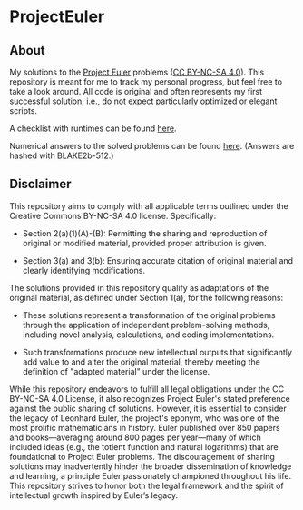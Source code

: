 # ProjectEuler

## About

My solutions to the [Project Euler](https://projecteuler.net/) problems ([CC BY-NC-SA 4.0](https://creativecommons.org/licenses/by-nc-sa/4.0/)). This repository is meant for me to track my personal progress, but feel free to take a look around. All code is original and often represents my first successful solution; i.e., do not expect particularly optimized or elegant scripts.

A checklist with runtimes can be found [here](https://github.com/and-yoo/ProjectEuler/blob/main/pe_runtimes_checklist.md).

Numerical answers to the solved problems can be found [here](https://github.com/and-yoo/ProjectEuler/blob/main/pe_answers.md). (Answers are hashed with BLAKE2b-512.)

## Disclaimer

This repository aims to comply with all applicable terms outlined under the Creative Commons BY-NC-SA 4.0 license. Specifically:

* Section 2(a)(1)(A)-(B): Permitting the sharing and reproduction of original or modified material, provided proper attribution is given.

* Section 3(a) and 3(b): Ensuring accurate citation of original material and clearly identifying modifications.

The solutions provided in this repository qualify as adaptations of the original material, as defined under Section 1(a), for the following reasons:

* These solutions represent a transformation of the original problems through the application of independent problem-solving methods, including novel analysis, calculations, and coding implementations.

* Such transformations produce new intellectual outputs that significantly add value to and alter the original material, thereby meeting the definition of "adapted material" under the license.

While this repository endeavors to fulfill all legal obligations under the CC BY-NC-SA 4.0 License, it also recognizes Project Euler's stated preference against the public sharing of solutions. However, it is essential to consider the legacy of Leonhard Euler, the project's eponym, who was one of the most prolific mathematicians in history. Euler published over 850 papers and books—averaging around 800 pages per year—many of which included ideas (e.g., the totient function and natural logarithms) that are foundational to Project Euler problems. The discouragement of sharing solutions may inadvertently hinder the broader dissemination of knowledge and learning, a principle Euler passionately championed throughout his life. This repository strives to honor both the legal framework and the spirit of intellectual growth inspired by Euler’s legacy.
